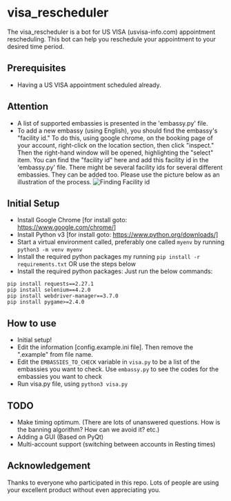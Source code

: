 # visa_rescheduler
The visa_rescheduler is a bot for US VISA (usvisa-info.com) appointment rescheduling. This bot can help you reschedule your appointment to your desired time period.

## Prerequisites
- Having a US VISA appointment scheduled already.

## Attention
- A list of supported embassies is presented in the 'embassy.py' file.
- To add a new embassy (using English), you should find the embassy's "facility id." To do this, using google chrome, on the booking page of your account, right-click on the location section, then click "inspect." Then the right-hand window will be opened, highlighting the "select" item. You can find the "facility id" here and add this facility id in the 'embassy.py' file. There might be several facility ids for several different embassies. They can be added too. Please use the picture below as an illustration of the process.
![Finding Facility id](https://github.com/Soroosh-N/us_visa_scheduler/blob/main/_img.png?raw=true)

## Initial Setup
- Install Google Chrome [for install goto: https://www.google.com/chrome/]
- Install Python v3 [for install goto: https://www.python.org/downloads/]
- Start a virtual environment called, preferably one called `myenv` by running `python3 -m venv myenv`
- Install the required python packages my running `pip install -r requirements.txt` OR use the steps below
- Install the required python packages: Just run the below commands:
```
pip install requests==2.27.1
pip install selenium==4.2.0
pip install webdriver-manager==3.7.0
pip install pygame>=2.4.0
```

## How to use
- Initial setup!
- Edit the information [config.example.ini file]. Then remove the ".example" from file name.
- Edit the `EMBASSIES_TO_CHECK` variable in `visa.py` to be a list of the embassies you want to check. Use `embassy.py` to see the codes for the embassies you want to check
- Run visa.py file, using `python3 visa.py`

## TODO
- Make timing optimum. (There are lots of unanswered questions. How is the banning algorithm? How can we avoid it? etc.)
- Adding a GUI (Based on PyQt)
- Multi-account support (switching between accounts in Resting times)

## Acknowledgement
Thanks to everyone who participated in this repo. Lots of people are using your excellent product without even appreciating you.
